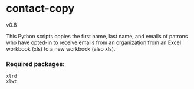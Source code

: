 # contact-copy

v0.8

This Python scripts copies the first name, last name, and emails of patrons who
have opted-in to receive emails from an organization from an Excel workbook (xls)
to a new workbook (also xls).

### Required packages:
```
xlrd
xlwt
```
